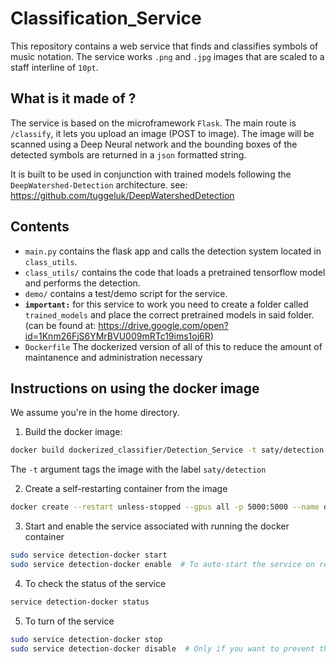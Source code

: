 # Classification_Service
This repository contains a web service that finds and classifies symbols
of music notation. The service works `.png` and `.jpg` images that are scaled to a
staff interline of `10pt`.

## What is it made of ?
The service is based on the microframework `Flask`. The main route is `/classify`, it lets you upload an image (POST to image). 
The image will be scanned using a Deep Neural network and the bounding boxes of the detected symbols are returned in 
a `json` formatted string.

It is built to be used in conjunction with trained models following the `DeepWatershed-Detection` architecture. 
see: https://github.com/tuggeluk/DeepWatershedDetection 

## Contents
- `main.py` contains the flask app and calls the detection system located in `class_utils`.
- `class_utils/` contains the code that loads a pretrained tensorflow model and performs the detection.
- `demo/` contains a test/demo script for the service.
- **`important:`** for this service to work you need to create a folder called `trained_models` and 
place the correct pretrained models in said folder.  (can be found at: https://drive.google.com/open?id=1Knm26FjS6YMrBVU009mRTc19ims1oj6R)
- `Dockerfile` The dockerized version of all of this to reduce the amount of maintanence and administration necessary

## Instructions on using the docker image
We assume you're in the home directory.

1. Build the docker image:

```bash
docker build dockerized_classifier/Detection_Service -t saty/detection
```

The `-t` argument tags the image with the label `saty/detection`

2. Create a self-restarting container from the image

```bash
docker create --restart unless-stopped --gpus all -p 5000:5000 --name detection_docker saty/detection
```

3. Start and enable the service associated with running the docker container

```bash
sudo service detection-docker start
sudo service detection-docker enable  # To auto-start the service on reboot
```

4. To check the status of the service

```bash
service detection-docker status
```

5. To turn of the service

```bash
sudo service detection-docker stop
sudo service detection-docker disable  # Only if you want to prevent the service from restarting on reboot
```


